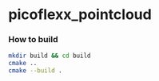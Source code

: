 # picoflexx_pointcloud

### How to build
```bash
mkdir build && cd build
cmake ..
cmake --build .
```